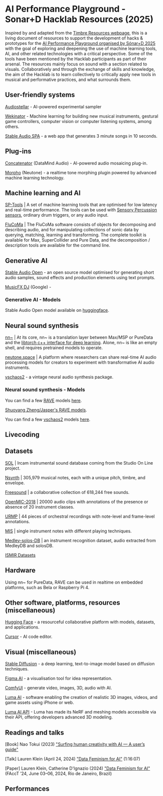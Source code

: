 # AI Performance Playground - Sonar+D Hacklab Resources (2025)

Inspired by and adapted from the [Timbre Resources webpage](https://github.com/comma-lab/timbre-resources), this is a living document of resources to support the development of hacks & prototypes for the [AI Performance Playground organised by Sónar+D 2025](https://sonar.es/en/programme/sonar-d/open-call-hacklab) with the goal of exploring and deepening the use of machine learning tools, AI, and other related technologies with a critical perspective. Some of the tools have been mentioned by the Hacklab participants as part of their arsenal. The resources mainly focus on sound with a section related to visuals. Collaboratively and through the exchange of skills and knowledge, the aim of the Hacklab is to learn collectively to critically apply new tools in musical and performative practices, and what surrounds them. 

## User-friendly systems

[Audiostellar](https://audiostellar.xyz) - AI-powered experimental sampler

[Wekinator](http://www.wekinator.org) - Machine learning for building new musical instruments, gestural game controllers, computer vision or computer listening systems, among others.

[Stable Audio SPA](https://stableaudio.com) - a web app that generates 3 minute songs in 10 seconds.

## Plug-ins

[Concatenator](https://datamindaudio.ai/concatenator-v1/) (DataMind Audio) - AI-powered audio mosaicing plug-in.

[Morpho](https://neutone.ai/morpho) (Neutone) - a realtime tone morphing plugin powered by advanced machine learning technology.  

## Machine learning and AI

[SP-Tools](https://rodrigoconstanzo.com/sp-tools/) | A set of machine learning tools that are optimised for low latency and real-time performance. The tools can be used with [Sensory Percussion sensors](http://sunhou.se/), ordinary drum triggers, or any audio input.

[FluCoMa](https://www.flucoma.org/) | The FluCoMa software consists of objects for decomposing and describing audio, and for manipulating collections of sonic data by querying, matching, learning and transforming. The complete toolkit is available for Max, SuperCollider and Pure Data, and the decomposition / description tools are available for the command line.

## Generative AI

[Stable Audio Open](https://stable-audio-open.com) - an open source model optimised for generating short audio samples, sound effects and production elements using text prompts.

[MusicFX DJ](https://labs.google/musicfx) (Google) - 

### Generative AI - Models

Stable Audio Open model available on [huggingface](https://huggingface.co/stabilityai/stable-audio-open-1.0).

## Neural sound synthesis

[nn~](https://acids-ircam.github.io/nn_tilde/) | At its core, nn~ is a translation layer between Max/MSP or PureData and the [libtorch c++ interface for deep learning](https://pytorch.org/). Alone, nn~ is like an empty shell, and requires pretrained models to operate. 

[neutone.space](https://neutone.space/) | A platform where researchers can share real-time AI audio processing models for creators to experiment with transformative AI audio instruments.

[vschaos2](https://github.com/acids-ircam/vschaos2) - a vintage neural audio synthesis package.

### Neural sound synthesis - Models

You can find a few [RAVE](https://github.com/acids-ircam/rave) models [here](https://acids-ircam.github.io/rave_models_download).

[Shuoyang Zheng/Jasper's RAVE models](https://huggingface.co/shuoyang-zheng/jaspers-rave-models).

You can find a few [vschaos2](https://github.com/acids-ircam/vschaos2) models [here](https://www.dropbox.com/sh/avdeiza7c6bn2of/AAAGZsnRo9ZVMa0iFhouCBL-a?dl=0).

## Livecoding

## Datasets

[SOL](https://forum.ircam.fr/collections/detail/sol-instrumental-sounds-datasets/) | Ircam instrumental sound database coming from the Studio On Line project.

[Nsynth](https://magenta.tensorflow.org/datasets/nsynth) | 305,979 musical notes, each with a unique pitch, timbre, and envelope.

[Freesound](https://freesound.org/) | a collaborative collection of 618,244 free sounds.

[OpenMIC-2018](https://zenodo.org/records/1432913#.W6dPeJNKjOR) | 20000 audio clips with annotations of the presence or absence of 20 instrument classes.

[URMP](http://labsites.rochester.edu/air/projects/URMP.html) | 44 pieces of orchestral recordings with note-level and frame-level annotations.

[MIS](https://theremin.music.uiowa.edu/MIS.html) | single instrument notes with different playing techniques.

[Medley-solos-DB](https://zenodo.org/records/2582103) | an instrument recognition dataset, audio extracted from MedleyDB and solosDB.

[ISMIR Datasets](https://www.ismir.net/resources/datasets/) 

## Hardware

Using nn~ for PureData, RAVE can be used in realtime on embedded platforms, such as Bela or Raspberry Pi 4.

## Other software, platforms, resources (miscellaneous)

[Hugging Face](https://huggingface.co) - a resourceful collaborative platform with models, datasets, and applications.

[Cursor](https://www.cursor.com) - AI code editor.

## Visual (miscellaneous)

[Stable Diffusion](https://github.com/Stability-AI/generative-models) - a deep learning, text-to-image model based on diffusion techniques.

[Figma AI](https://www.figma.com/ai/) - a visualisation tool for idea representation.

[ComfyUI](https://www.comfy.org) - generate video, images, 3D, audio with AI.

[Luma AI](https://www.luma.ai) - software enabling the creation of realistic 3D images, videos, and game assets using iPhone or web.

[Luma AI API](https://docs.lumalabs.ai/docs/api) - Luma has made its NeRF and meshing models accessible via their API, offering developers advanced 3D modeling.

## Readings and talks

[Book] Nao Tokui (2023) ["Surfing human creativity with AI — A user’s guide"](https://naotokui.net/works/surfing-human-creativity-with-ai-a-users-guide/)

[Talk] Lauren Klein (April 24, 2024) ["Data Feminism for AI"](https://youtu.be/p9vbNA5_t44) (1:16:07)

[Paper] Lauren Klein, Catherine D'Ignazio (2024) ["Data Feminism for AI"](https://facctconference.org/static/papers24/facct24-7.pdf) (FAccT ’24, June 03–06, 2024, Rio de Janeiro, Brazil)

## Performances

